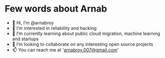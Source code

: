 # Few words about Arnab
- 👋 Hi, I’m @arnabroy
- 👀 I’m interested in reliability and hacking
- 🌱 I’m currently learning about public cloud migration, machine learning and startups
- 💞️ I’m looking to collaborate on any interesting open source projects
- 📫 You can reach me at 'arnabroy.007@gmail.com'

<!---
arnabroy/arnabroy is a ✨ special ✨ repository because its `README.md` (this file) appears on your GitHub profile.
You can click the Preview link to take a look at your changes.
--->
